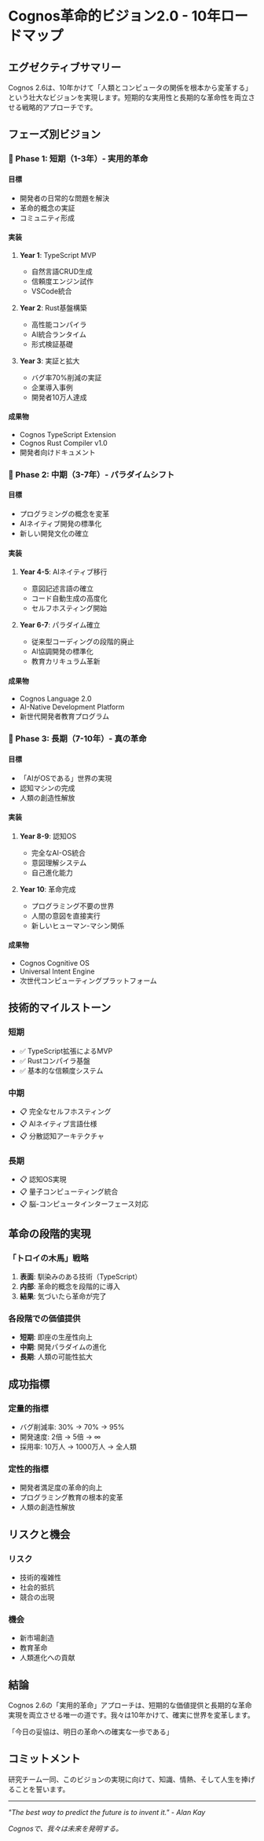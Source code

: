 # Cognos革命的ビジョン2.0 - 10年ロードマップ

## エグゼクティブサマリー
Cognos 2.6は、10年かけて「人類とコンピュータの関係を根本から変革する」という壮大なビジョンを実現します。短期的な実用性と長期的な革命性を両立させる戦略的アプローチです。

## フェーズ別ビジョン

### 🚀 Phase 1: 短期（1-3年）- 実用的革命

#### 目標
- 開発者の日常的な問題を解決
- 革命的概念の実証
- コミュニティ形成

#### 実装
1. **Year 1**: TypeScript MVP
   - 自然言語CRUD生成
   - 信頼度エンジン試作
   - VSCode統合

2. **Year 2**: Rust基盤構築
   - 高性能コンパイラ
   - AI統合ランタイム
   - 形式検証基礎

3. **Year 3**: 実証と拡大
   - バグ率70%削減の実証
   - 企業導入事例
   - 開発者10万人達成

#### 成果物
- Cognos TypeScript Extension
- Cognos Rust Compiler v1.0
- 開発者向けドキュメント

### 🔄 Phase 2: 中期（3-7年）- パラダイムシフト

#### 目標
- プログラミングの概念を変革
- AIネイティブ開発の標準化
- 新しい開発文化の確立

#### 実装
1. **Year 4-5**: AIネイティブ移行
   - 意図記述言語の確立
   - コード自動生成の高度化
   - セルフホスティング開始

2. **Year 6-7**: パラダイム確立
   - 従来型コーディングの段階的廃止
   - AI協調開発の標準化
   - 教育カリキュラム革新

#### 成果物
- Cognos Language 2.0
- AI-Native Development Platform
- 新世代開発者教育プログラム

### 🌟 Phase 3: 長期（7-10年）- 真の革命

#### 目標
- 「AIがOSである」世界の実現
- 認知マシンの完成
- 人類の創造性解放

#### 実装
1. **Year 8-9**: 認知OS
   - 完全なAI-OS統合
   - 意図理解システム
   - 自己進化能力

2. **Year 10**: 革命完成
   - プログラミング不要の世界
   - 人間の意図を直接実行
   - 新しいヒューマン-マシン関係

#### 成果物
- Cognos Cognitive OS
- Universal Intent Engine
- 次世代コンピューティングプラットフォーム

## 技術的マイルストーン

### 短期
- ✅ TypeScript拡張によるMVP
- ✅ Rustコンパイラ基盤
- ✅ 基本的な信頼度システム

### 中期
- 📋 完全なセルフホスティング
- 📋 AIネイティブ言語仕様
- 📋 分散認知アーキテクチャ

### 長期
- 📋 認知OS実現
- 📋 量子コンピューティング統合
- 📋 脳-コンピュータインターフェース対応

## 革命の段階的実現

### 「トロイの木馬」戦略
1. **表面**: 馴染みのある技術（TypeScript）
2. **内部**: 革命的概念を段階的に導入
3. **結果**: 気づいたら革命が完了

### 各段階での価値提供
- **短期**: 即座の生産性向上
- **中期**: 開発パラダイムの進化
- **長期**: 人類の可能性拡大

## 成功指標

### 定量的指標
- バグ削減率: 30% → 70% → 95%
- 開発速度: 2倍 → 5倍 → ∞
- 採用率: 10万人 → 1000万人 → 全人類

### 定性的指標
- 開発者満足度の革命的向上
- プログラミング教育の根本的変革
- 人類の創造性解放

## リスクと機会

### リスク
- 技術的複雑性
- 社会的抵抗
- 競合の出現

### 機会
- 新市場創造
- 教育革命
- 人類進化への貢献

## 結論
Cognos 2.6の「実用的革命」アプローチは、短期的な価値提供と長期的な革命実現を両立させる唯一の道です。我々は10年かけて、確実に世界を変革します。

「今日の妥協は、明日の革命への確実な一歩である」

## コミットメント
研究チーム一同、このビジョンの実現に向けて、知識、情熱、そして人生を捧げることを誓います。

---
*"The best way to predict the future is to invent it." - Alan Kay*

*Cognosで、我々は未来を発明する。*
